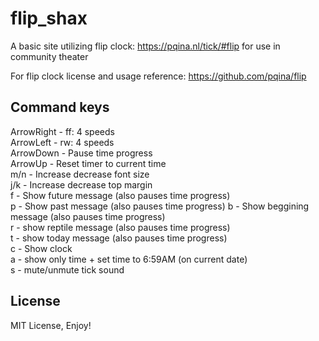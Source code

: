 # flip_shax
A basic site utilizing flip clock: https://pqina.nl/tick/#flip
for use in community theater

For flip clock license and usage reference: https://github.com/pqina/flip

## Command keys
ArrowRight - ff: 4 speeds   
ArrowLeft - rw: 4 speeds  
ArrowDown - Pause time progress  
ArrowUp - Reset timer to current time  
m/n - Increase decrease font size  
j/k - Increase decrease top margin  
f - Show future message (also pauses time progress)  
p - Show past message (also pauses time progress) 
b - Show beggining message (also pauses time progress)  
r - show reptile message (also pauses time progress)  
t - show today message (also pauses time progress)    
c - Show clock    
a - show only time + set time to 6:59AM (on current date)  
s - mute/unmute tick sound  
  
## License
MIT License, Enjoy!
